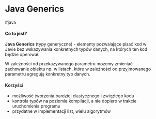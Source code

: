 # Java Generics
#java 

#### Co to jest?
**Java Generics** (typy generyczne) - elementy pozwalające pisać kod w Javie bez wskazywania konkretnych typów danych, na których ten kod będzie operował.

W zależności od przekazywanego parametru możemy zmieniać zachowanie obiektu np. w listach, które w zależności od przyjmowanego parametru agregują konkretny typ danych.

#### Korzyści
- możliwość tworzenia bardziej elastycznego i zwięzłego kodu
- kontrola typów na poziomie kompilacji, a nie dopiero w trakcie uruchomienia programu
- przydatne w implementacji list, wielu algorytmów

